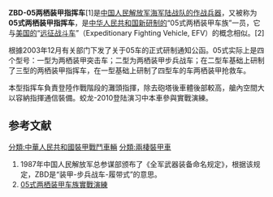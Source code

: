 **ZBD-05两栖装甲指挥车**\[1\]是[中国人民解放军海军陆战队的作战兵器](../Page/中国人民解放军海军陆战队.md "wikilink")，又被称为**05式两栖装甲指挥车**，是[中华人民共和国新研制的](https://zh.wikipedia.org/wiki/中华人民共和国 "wikilink")“05式两栖装甲车族”一员，它与[美国的](../Page/美国.md "wikilink")“[远征战斗车](https://zh.wikipedia.org/wiki/远征战斗载具 "wikilink")”（Expeditionary
Fighting Vehicle, EFV）的概念相似。\[2\]

根據2003年12月有关部门下发了关于05车的正式研制通知公函。05式实际上是四个型号：一型为两栖装甲突击车；二型为两栖装甲步兵战车；在二型车基础上研制了三型的两栖装甲指挥车，在一型基础上研制了四型车的车两栖装甲抢救车。

本型指挥车負責登陸作戰階段的灘頭指揮，除去砲塔後車體後部較高，艙內空間大以容納指揮通信裝備。蛟龙-2010登陆演习中本車參與實戰演練。

## 参考文献

[分類:中華人民共和國裝甲戰鬥車輛](https://zh.wikipedia.org/wiki/分類:中華人民共和國裝甲戰鬥車輛 "wikilink")
[分類:兩棲裝甲車](https://zh.wikipedia.org/wiki/分類:兩棲裝甲車 "wikilink")

1.  1987年中国人民解放军总参谋部颁布了《全军武器装备命名规定》，根据该规定，ZBD是“装甲-步兵战车-履带式”的意思。
2.  [05式两栖装甲车族實戰演練](http://mil.news.sina.com.cn/nz/05lqzc/)